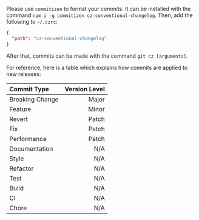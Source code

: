 Please use `commitizen` to format your commits. It can be installed with the
command `npm i -g commitizen cz-conventional-changelog`. Then, add the following to `~/.czrc`:

```json
{
  "path": "cz-conventional-changelog"
}
```

After that, commits can be made with the command `git cz [arguments]`.

For reference, here is a table which explains how commits are applied to new releases:

| Commit Type     | Version Level |
|:----------------|--------------:|
| Breaking Change |         Major |
| Feature         |         Minor |
| Revert          |         Patch |
| Fix             |         Patch |
| Performance     |         Patch |
| Documentation   |           N/A |
| Style           |           N/A |
| Refactor        |           N/A |
| Test            |           N/A |
| Build           |           N/A |
| CI              |           N/A |
| Chore           |           N/A |